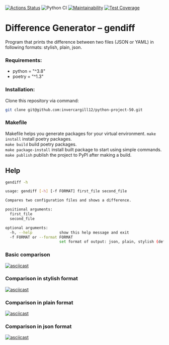 [![Actions Status](https://github.com/invercargill12/python-project-50/workflows/hexlet-check/badge.svg)](https://github.com/invercargill12/python-project-50/actions)
![Python CI](https://github.com/invercargill12/python-project-50/actions/workflows/gendiff-check.yml/badge.svg)
[![Maintainability](https://api.codeclimate.com/v1/badges/6a4b3caa2096b0ad49af/maintainability)](https://codeclimate.com/github/invercargill12/python-project-50/maintainability)
[![Test Coverage](https://api.codeclimate.com/v1/badges/6a4b3caa2096b0ad49af/test_coverage)](https://codeclimate.com/github/invercargill12/python-project-50/test_coverage)

# Difference Generator – gendiff

Program that prints the difference between two files (JSON or YAML) in following formats: stylish, plain, json.

### Requirements:
* python = "^3.8"
* poetry = "^1.3"

### Installation:
Clone this repository via command:
```bash
git clone git@github.com:invercargill12/python-project-50.git
```

### Makefile
Makefile helps you generate packages for your virtual environment.
```make install``` install poetry packages. \
```make build``` build poetry packages. \
```make package-install``` install built package to start using simple commands. \
```make publish``` publish the project to PyPI after making a build.

## Help
```bash
gendiff -h

usage: gendiff [-h] [-f FORMAT] first_file second_file

Compares two configuration files and shows a difference.

positional arguments:
  first_file
  second_file

optional arguments:
  -h, --help            show this help message and exit
  -f FORMAT or --format FORMAT
                        set format of output: json, plain, stylish (default)
```

### Basic comparison
[![asciicast](https://asciinema.org/a/CFH7JUHaUnuV88x3FopH7vKhB.svg)](https://asciinema.org/a/CFH7JUHaUnuV88x3FopH7vKhB)

### Comparison in stylish format
[![asciicast](https://asciinema.org/a/y2J618ZkMJNs034fCjv8y5cDx.svg)](https://asciinema.org/a/y2J618ZkMJNs034fCjv8y5cDx)

### Comparison in plain format
[![asciicast](https://asciinema.org/a/xEqHT2w5a99gOcUY1yMikRSbw.svg)](https://asciinema.org/a/xEqHT2w5a99gOcUY1yMikRSbw)

### Comparison in json format
[![asciicast](https://asciinema.org/a/O4A78wTUO3PXuXihrJrGt287O.svg)](https://asciinema.org/a/O4A78wTUO3PXuXihrJrGt287O)